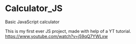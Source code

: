 # Calculator_JS
Basic JavaScript calculator

This is my first ever JS project, made with help of a YT tutorial.
https://www.youtube.com/watch?v=j59qQ7YWLxw
